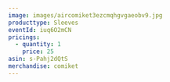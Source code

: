 ```yaml
---
image: images/aircomiket3ezcmqhgvgaeobv9.jpg
producttype: Sleeves
eventId: iuq6O2mCN
pricings:
  - quantity: 1
    price: 25
asin: s-Pahj2dQtS
merchandise: comiket
---
```

